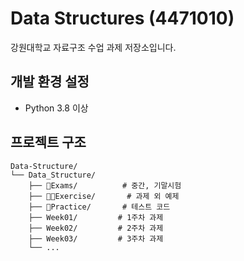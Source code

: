 # Data Structures (4471010)

강원대학교 자료구조 수업 과제 저장소입니다.

## 개발 환경 설정
- Python 3.8 이상

## 프로젝트 구조
```
Data-Structure/
└── Data_Structure/
    ├── Exams/          # 중간, 기말시험
    ├── Exercise/       # 과제 외 예제
    ├── Practice/       # 테스트 코드
    ├── Week01/         # 1주차 과제
    ├── Week02/         # 2주차 과제
    ├── Week03/         # 3주차 과제
    └── ...
```
